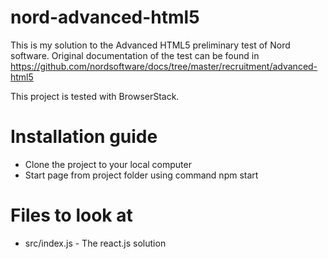 # nord-advanced-html5

This is my solution to the Advanced HTML5 preliminary test of Nord software. Original documentation of the test can be found in https://github.com/nordsoftware/docs/tree/master/recruitment/advanced-html5

This project is tested with BrowserStack.

# Installation guide
- Clone the project to your local computer
- Start page from project folder using command npm start

# Files to look at
- src/index.js - The react.js solution 
